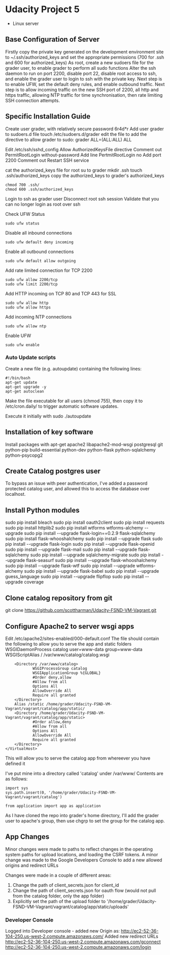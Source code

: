 # Udacity Project 5
- Linux server

## Base Configuration of Server  

Firstly copy the private key generated on the development environment site to ~/.ssh/authorized_keys and set the appropriate permissions (700 for .ssh and 600 for authorized_keys) As root, create a new sudoers file for the grader user, to enable grader to perform all sudo functions Alter the ssh daemon to run on port 2200, disable port 22, disable root access to ssh, and enable the grader user to login to ssh with the private key. Next step is to enable UFW, set the default deny rules, and enable outbound traffic. Next step is to allow incoming traffic on the new SSH port of 2200, all http and https traffic, allowing NTP traffic for time synchronisation, then rate limiting SSH connection attempts.

## Specific Installation Guide
Create user grader, with relatively secure password 6r4d*r
Add user grader to sudoers.d file
touch /etc/sudoers.d/grader
edit the file to add the directive to allow grader to sudo:
    grader    ALL=(ALL:ALL) ALL

Edit /etc/ssh/sshd_config
    Allow AuthorizedKeysFile directive
    Comment out PermitRootLogin without-password
    Add line PertmitRootLogin no
    Add port 2200
    Comment out
Restart SSH service

cat the authorized_keys file for root
    su to grader
    mkdir .ssh
    touch .ssh/authorized_keys
copy the authorized_keys to grader's authorized_keys

    chmod 700 .ssh/
    chmod 600 .ssh/authorized_keys

Login to ssh as grader user
Disconnect root ssh session
Validate that you can no longer login as root over ssh

Check UFW Status

    sudo ufw status

Disable all inbound connections

    sudo ufw default deny incoming
Enable all outbound connections

    sudo ufw default allow outgoing
Add rate limited connection for TCP 2200

    sudo ufw allow 2200/tcp
    sudo ufw limit 2200/tcp
Add HTTP incoming on TCP 80 and TCP 443 for SSL

    sudo ufw allow http
    sudo ufw allow https
Add incoming NTP connections

    sudo ufw allow ntp
Enable UFW

    sudo ufw enable

### Auto Update scripts

Create a new file (e.g. autoupdate) containing the following lines:

```
#!/bin/bash
apt-get update
apt-get upgrade -y
apt-get autoclean
```

Make the file executable for all users (chmod 755), then copy it to /etc/cron.daily/ to trigger automatic software updates.

Execute it initially with sudo ./autoupdate

## Installation of key software  

Install packages with apt-get apache2 libapache2-mod-wsgi postgresql git python-pip build-essential python-dev python-flask python-sqlalchemy python-psycopg2

## Create Catalog postgres user
To bypass an issue with peer authentication, I've added a password protected catalog user, and allowed this to access the database over localhost.

## Install Python modules

sudo pip install bleach
sudo pip install oauth2client
sudo pip install requests
sudo pip install httplib2
sudo pip install wtforms wtforms-alchemy --upgrade
sudo pip install --upgrade flask-login==0.2.9 flask-sqlalchemy
sudo pip install flask-whooshalchemy
sudo pip install --upgrade flask
sudo pip install --upgrade flask-login
sudo pip install --upgrade flask-openid
sudo pip install --upgrade flask-mail
sudo pip install --upgrade flask-sqlalchemy
sudo pip install --upgrade sqlalchemy-migrate
sudo pip install --upgrade flask-seasurf
sudo pip install --upgrade flask-whooshalchemy
sudo pip install --upgrade flask-wtf
sudo pip install --upgrade wtforms-alchemy
sudo pip install --upgrade flask-babel
sudo pip install --upgrade guess_language
sudo pip install --upgrade flipflop
sudo pip install --upgrade coverage

## Clone catalog repository from git
git clone https://github.com/scottharman/Udacity-FSND-VM-Vagrant.git

## Configure Apache2 to server wsgi apps
Edit /etc/apache2/sites-enabled/000-default.conf
The file should contain the following to allow you to serve the app and static folders
        WSGIDaemonProcess catalog user=www-data group=www-data
        WSGIScriptAlias / /var/www/catalog/catalog.wsgi

        <Directory /var/www/catalog>
                WSGIProcessGroup catalog
                WSGIApplicationGroup %{GLOBAL}
                #Order deny,allow
                #Allow from all
                Options All
                AllowOverride All
                Require all granted
        </Directory>
        Alias /static /home/grader/Udacity-FSND-VM-Vagrant/vagrant/catalog/app/static/
        <Directory /home/grader/Udacity-FSND-VM-Vagrant/vagrant/catalog/app/static>
                #Order allow,deny
                #Allow from all
                Options All
                AllowOverride All
                Require all granted
        </Directory>
    </VirtualHost>


This will allow you to serve the catalog app from whereever you have defined it

I've put mine into a directory called 'catalog' under /var/www/
Contents are as follows:

    import sys
    sys.path.insert(0, '/home/grader/Udacity-FSND-VM-Vagrant/vagrant/catalog')

    from application import app as application


As I have cloned the repo into grader's home directory, I'll add the grader user to apache's group, then use chgrp to set the group for the catalog app.

## App Changes
Minor changes were made to paths to reflect changes in the operating system paths for upload locations, and loading the CSRF tokens.
A minor change was made to the Google Developers Console to add a new allowed origins and redirect URLs

Changes were made in a couple of different areas:

1. Change the path of client_secrets.json for client_id
2. Change the path of client_secrets.json for oauth flow (would not pull from the catalog folder, only the app folder)
3. Explicitly set the path of the upload folder to '/home/grader/Udacity-FSND-VM-Vagrant/vagrant/catalog/app/static/uploads'

### Developer Console
Logged into Developer console - added new Origin as:
http://ec2-52-36-104-250.us-west-2.compute.amazonaws.com/
Added new redirect URLs
http://ec2-52-36-104-250.us-west-2.compute.amazonaws.com/gconnect
http://ec2-52-36-104-250.us-west-2.compute.amazonaws.com/login
